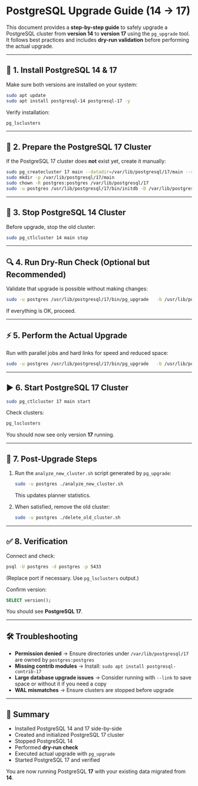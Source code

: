 # PostgreSQL Upgrade Guide (14 → 17)

This document provides a **step-by-step guide** to safely upgrade a PostgreSQL cluster from **version 14** to **version 17** using the `pg_upgrade` tool.  
It follows best practices and includes **dry-run validation** before performing the actual upgrade.

---

## 🚀 1. Install PostgreSQL 14 & 17

Make sure both versions are installed on your system:

```bash
sudo apt update
sudo apt install postgresql-14 postgresql-17 -y
```

Verify installation:

```bash
pg_lsclusters
```

---

## 📂 2. Prepare the PostgreSQL 17 Cluster

If the PostgreSQL 17 cluster does **not** exist yet, create it manually:

```bash
sudo pg_createcluster 17 main --datadir=/var/lib/postgresql/17/main --start-conf=manual
sudo mkdir -p /var/lib/postgresql/17/main
sudo chown -R postgres:postgres /var/lib/postgresql/17
sudo -u postgres /usr/lib/postgresql/17/bin/initdb -D /var/lib/postgresql/17/main
```

---

## 🛑 3. Stop PostgreSQL 14 Cluster

Before upgrade, stop the old cluster:

```bash
sudo pg_ctlcluster 14 main stop
```

---

## 🔍 4. Run Dry-Run Check (Optional but Recommended)

Validate that upgrade is possible without making changes:

```bash
sudo -u postgres /usr/lib/postgresql/17/bin/pg_upgrade   -b /usr/lib/postgresql/14/bin   -B /usr/lib/postgresql/17/bin   -d /var/lib/postgresql/14/main   -D /var/lib/postgresql/17/main   -o "-c config_file=/etc/postgresql/14/main/postgresql.conf       -c hba_file=/etc/postgresql/14/main/pg_hba.conf       -c ident_file=/etc/postgresql/14/main/pg_ident.conf       -c shared_preload_libraries=''       -c listen_addresses=''       -c unix_socket_permissions=0700       -c unix_socket_directories='/tmp'"   -O "-c config_file=/etc/postgresql/17/main/postgresql.conf       -c hba_file=/etc/postgresql/17/main/pg_hba.conf       -c ident_file=/etc/postgresql/17/main/pg_ident.conf       -c shared_preload_libraries=''       -c listen_addresses=''       -c unix_socket_permissions=0700       -c unix_socket_directories='/tmp'"   --check
```

If everything is OK, proceed.

---

## ⚡ 5. Perform the Actual Upgrade

Run with parallel jobs and hard links for speed and reduced space:

```bash
sudo -u postgres /usr/lib/postgresql/17/bin/pg_upgrade   -b /usr/lib/postgresql/14/bin   -B /usr/lib/postgresql/17/bin   -d /var/lib/postgresql/14/main   -D /var/lib/postgresql/17/main   -o "-c config_file=/etc/postgresql/14/main/postgresql.conf       -c hba_file=/etc/postgresql/14/main/pg_hba.conf       -c ident_file=/etc/postgresql/14/main/pg_ident.conf       -c shared_preload_libraries=''       -c listen_addresses=''       -c unix_socket_permissions=0700       -c unix_socket_directories='/tmp'"   -O "-c config_file=/etc/postgresql/17/main/postgresql.conf       -c hba_file=/etc/postgresql/17/main/pg_hba.conf       -c ident_file=/etc/postgresql/17/main/pg_ident.conf       -c shared_preload_libraries=''       -c listen_addresses=''       -c unix_socket_permissions=0700       -c unix_socket_directories='/tmp'"   -j "$(nproc)"   --link
```

---

## ▶️ 6. Start PostgreSQL 17 Cluster

```bash
sudo pg_ctlcluster 17 main start
```

Check clusters:

```bash
pg_lsclusters
```

You should now see only version **17** running.

---

## 🧪 7. Post-Upgrade Steps

1. Run the `analyze_new_cluster.sh` script generated by `pg_upgrade`:
   ```bash
   sudo -u postgres ./analyze_new_cluster.sh
   ```
   This updates planner statistics.

2. When satisfied, remove the old cluster:
   ```bash
   sudo -u postgres ./delete_old_cluster.sh
   ```

---

## ✅ 8. Verification

Connect and check:

```bash
psql -U postgres -d postgres -p 5433
```

(Replace port if necessary. Use `pg_lsclusters` output.)

Confirm version:

```sql
SELECT version();
```

You should see **PostgreSQL 17**.

---

## 🛠️ Troubleshooting

- **Permission denied** → Ensure directories under `/var/lib/postgresql/17` are owned by `postgres:postgres`
- **Missing contrib modules** → Install: `sudo apt install postgresql-contrib-17`
- **Large database upgrade issues** → Consider running with `--link` to save space or without it if you need a copy
- **WAL mismatches** → Ensure clusters are stopped before upgrade

---

## 🎯 Summary

- Installed PostgreSQL 14 and 17 side-by-side  
- Created and initialized PostgreSQL 17 cluster  
- Stopped PostgreSQL 14  
- Performed **dry-run check**  
- Executed actual upgrade with `pg_upgrade`  
- Started PostgreSQL 17 and verified  

You are now running PostgreSQL **17** with your existing data migrated from **14**.
